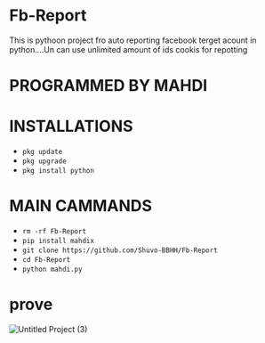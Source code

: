 # Fb-Report
This is pythoon project fro auto reporting facebook terget acount in python....Un can use unlimited amount of ids cookis for repotting 

# PROGRAMMED BY MAHDI

# INSTALLATIONS

- `pkg update`
- `pkg upgrade`
- `pkg install python`

# MAIN CAMMANDS
- `rm -rf Fb-Report`
- `pip install mahdix`
- `git clone https://github.com/Shuvo-BBHH/Fb-Report`
- `cd Fb-Report`
- `python mahdi.py`


# prove
![Untitled Project (3)](https://github.com/Shuvo-BBHH/Fb-Report/assets/98658558/771bae3e-122d-4ffb-bc5d-ab8ccafb673d)
